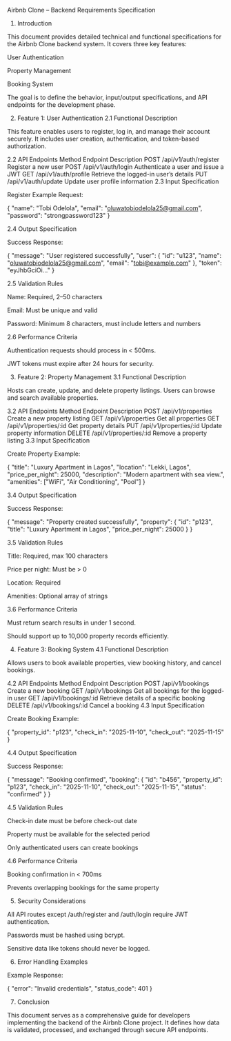 Airbnb Clone – Backend Requirements Specification
1. Introduction

This document provides detailed technical and functional specifications for the Airbnb Clone backend system.
It covers three key features:

User Authentication

Property Management

Booking System

The goal is to define the behavior, input/output specifications, and API endpoints for the development phase.

2. Feature 1: User Authentication
2.1 Functional Description

This feature enables users to register, log in, and manage their account securely.
It includes user creation, authentication, and token-based authorization.

2.2 API Endpoints
Method	Endpoint	Description
POST	/api/v1/auth/register	Register a new user
POST	/api/v1/auth/login	Authenticate a user and issue a JWT
GET	/api/v1/auth/profile	Retrieve the logged-in user’s details
PUT	/api/v1/auth/update	Update user profile information
2.3 Input Specification

Register Example Request:

{
  "name": "Tobi Odelola",
  "email": "oluwatobiodelola25@gmail.com",
  "password": "strongpassword123"
}

2.4 Output Specification

Success Response:

{
  "message": "User registered successfully",
  "user": {
    "id": "u123",
    "name": "oluwatobiodelola25@gmail.com",
    "email": "tobi@example.com"
  },
  "token": "eyJhbGciOi..."
}

2.5 Validation Rules

Name: Required, 2–50 characters

Email: Must be unique and valid

Password: Minimum 8 characters, must include letters and numbers

2.6 Performance Criteria

Authentication requests should process in < 500ms.

JWT tokens must expire after 24 hours for security.

3. Feature 2: Property Management
3.1 Functional Description

Hosts can create, update, and delete property listings.
Users can browse and search available properties.

3.2 API Endpoints
Method	Endpoint	Description
POST	/api/v1/properties	Create a new property listing
GET	/api/v1/properties	Get all properties
GET	/api/v1/properties/:id	Get property details
PUT	/api/v1/properties/:id	Update property information
DELETE	/api/v1/properties/:id	Remove a property listing
3.3 Input Specification

Create Property Example:

{
  "title": "Luxury Apartment in Lagos",
  "location": "Lekki, Lagos",
  "price_per_night": 25000,
  "description": "Modern apartment with sea view.",
  "amenities": ["WiFi", "Air Conditioning", "Pool"]
}

3.4 Output Specification

Success Response:

{
  "message": "Property created successfully",
  "property": {
    "id": "p123",
    "title": "Luxury Apartment in Lagos",
    "price_per_night": 25000
  }
}

3.5 Validation Rules

Title: Required, max 100 characters

Price per night: Must be > 0

Location: Required

Amenities: Optional array of strings

3.6 Performance Criteria

Must return search results in under 1 second.

Should support up to 10,000 property records efficiently.

4. Feature 3: Booking System
4.1 Functional Description

Allows users to book available properties, view booking history, and cancel bookings.

4.2 API Endpoints
Method	Endpoint	Description
POST	/api/v1/bookings	Create a new booking
GET	/api/v1/bookings	Get all bookings for the logged-in user
GET	/api/v1/bookings/:id	Retrieve details of a specific booking
DELETE	/api/v1/bookings/:id	Cancel a booking
4.3 Input Specification

Create Booking Example:

{
  "property_id": "p123",
  "check_in": "2025-11-10",
  "check_out": "2025-11-15"
}

4.4 Output Specification

Success Response:

{
  "message": "Booking confirmed",
  "booking": {
    "id": "b456",
    "property_id": "p123",
    "check_in": "2025-11-10",
    "check_out": "2025-11-15",
    "status": "confirmed"
  }
}

4.5 Validation Rules

Check-in date must be before check-out date

Property must be available for the selected period

Only authenticated users can create bookings

4.6 Performance Criteria

Booking confirmation in < 700ms

Prevents overlapping bookings for the same property

5. Security Considerations

All API routes except /auth/register and /auth/login require JWT authentication.

Passwords must be hashed using bcrypt.

Sensitive data like tokens should never be logged.

6. Error Handling Examples

Example Response:

{
  "error": "Invalid credentials",
  "status_code": 401
}

7. Conclusion

This document serves as a comprehensive guide for developers implementing the backend of the Airbnb Clone project.
It defines how data is validated, processed, and exchanged through secure API endpoints.
